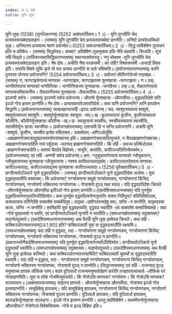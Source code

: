 ```yaml
---
index: 4.1.90
sutra: यूनि लुक्

---
```

यूनि लुक् (1336) (लुगधिकरणम्) (5252 आक्षेपवार्तिकम्॥ 1 ॥) - यूनि लुगचीति चेत् प्रत्ययस्यायथेष्टप्रसङ्गः - (भाष्यम्) यूनि लुगचीति चेत् प्रत्ययस्यायथेष्टं प्राप्नोति। अनिष्टे प्रत्ययेऽवस्थिते लुक्। अनिष्टस्य प्रत्ययस्य श्रवणं प्रसज्येत॥ (5253 समाधानवार्तिकम्॥ 2 ॥) - सिद्धं त्वविशेषेण लुग्वचनं हलि च प्रतिषेधः - (भाष्यम्) सिद्धमेतत्। कथम्? अविशेषेण लुकमुक्त्वा हलि नेति वक्ष्यामि। सिध्यति। सूत्रं तर्हि भिद्यते॥ (वार्तिकान्यथासिद्धिकरणभाष्यम्) यथान्यासमेवास्तु। ननु चोक्तम् -यूनि लुगचीति चेत् प्रत्ययस्यायथेष्टप्रसङ्गः इति। नैष दोषः। अचीति नैषा परसप्तमी। का तर्हि? विषयसप्तमी -अजादौ विषय इति। तत्राचि विषये लुकि कृते यो यतः प्रत्ययः प्राप्नोति स ततो भविष्यति॥ (प्रयोजनावतरणभाष्यम्) कानि पुनरस्य योगस्य प्रयोजनानि? (5254 प्रयोजनवार्तिकम्॥ 3 ॥) - प्रयोजनं सौवीरगोत्रेभ्यो णाठक्छाः - (भाष्यम्) ण, फाण्टाहृतेरपत्यं माणवकः -फाण्टाहृतः, फाण्टाहृतस्य यूनश्छात्राः -फाण्टाहृताः। ण॥ ठक्, भागवित्तेरपत्यं माणवको भागवित्तिकः। भागवित्तिकस्य यूनश्छात्राः -भागवित्ताः। ठक्॥ छ, तैकायनेरपत्यं माणवकस्तैकायनीयः। तैकायनीयस्य यूनश्छात्राः -तैकायनीयाः॥ (5255 प्रयोजनवार्तिकम्॥ 4 ॥) - इञ्ञ्ण्यौ सर्वत्र - (भाष्यम्) इञ्ञ्ण्यौ सर्वत्र प्रयोजनम्। औपगवे र्यूनश्छात्राः -औपगवीयाः। वृद्धवदतिदेशे सति इञ्ञो गोत्र इत्यण् प्राप्नोति॥ नैष दोषः। प्रत्याख्यायतेऽसावतिदेशः। कथं यानि प्रयोजनानि? तानि ज्ञापकेन सिद्धानि॥ (प्रयोजनान्तरभाष्यम्) यत्खच्छान्तात्तर्हि -ःइञ्ञः प्रयोजनम्। यत् -श्वशुरस्यापत्यं श्वशुर्यः, श्वशुर्यस्यापत्यं श्वाशुरिः। श्वाशुरेर्यूनश्छात्राः श्वाशुराः -यत्॥ ख -कुलस्यापत्यं कुलीनः, कुलीनस्यापत्यं कौलीनिः, कौलीनेर्यूनश्छात्राः कौलीनाः -ख॥ छ -श्वसुरपत्यं स्वस्रीयः, स्वस्रीयस्यापत्यं स्वास्रीयिः, स्वास्रीयेर्यूनः छात्राः स्वास्रीयाः॥ (प्रयोजनाक्षेपभाष्यम्) एतान्यपि हि न सन्ति प्रयोजनानि। अत्रापि यूनि -श्वशुर्यः, कुलीनः, स्वस्रीय इत्येव भवितव्यम्। उक्तमेतत् -अणिञ्ञोर्लुकि -अब्राह्मणगोत्रमात्राद्युवप्रत्ययस्योपसंख्यानम् इति। अब्राह्मणगोत्रमात्रादित्युच्यते, न चैतदब्राह्मणगोत्रमात्रम्। अब्राह्मणगोत्रमात्रादिति नायं पर्युदासः -यदन्यद् ब्राह्मणगोत्रमाणादिति। किं तर्हि - प्रसज्य प्रतिषेधोऽयम् -ब्राह्मणगोत्रमात्रान्नेति॥ अवश्यं चैतदेवं विज्ञेयम्। मायूरिः, कापोतिः, कापिञ्ञ्जलिरित्येवमर्थम्॥ (प्रयोजनभाष्यम्) एवं तर्हि -अण्ण्यौ सर्वत्र प्रयोजनम्॥ अण् -ग्लुचुकायनेरपत्यं माणवको ग्लौचुकायनः, ग्लौचुकायनस्य यूनश्छात्रा ग्लौचुकायनाः। ण्यश्च कापिञ्ञ्जलाद्यर्थम्। कापिञ्ञ्जलादेरपत्यं माणवकः कापिञ्ञ्जलाद्यः, कापिञ्ञ्जलाद्यस्य यूनश्छात्राः कापिञ्ञ्जलादाः॥ (5256 पूर्वपक्षवार्तिकम्॥ 5 ॥) - प्राग्दीव्यतोऽधिकारे यूनो वृद्धवदतिदेशः - (भाष्यम्) प्राग्दीव्यतोऽधिकारे यूनो वृद्धवदतिदेशः कर्तव्यः। युवा वृद्धवद्भवतीति वक्तव्यम्। किं प्रयोजनम्? गार्ग्यायणानां समूहो गार्ग्यायणकम्, गार्ग्यायणानां किंचिद् गार्ग्यायणकम्, गार्ग्यायणो भक्तिरस्य गार्ग्यायणकः। गोत्राश्रयो वुञ्ञ् यथा स्यात्। यदि वृद्धवदतिदेशः क्रियते -औपगवेर्यूनश्छात्रा औपगवीया इतीञ्ञो गोत्र इत्यण् प्राप्नोति॥ (एकदेशिसमाधानभाष्यम्) यदि पुनर्युवा वृद्धवदित्यनेनानुत्पत्तिरतिदिश्येत। कथं पुनर्युवा वृद्धवदित्यनेनानुत्पत्तिः शक्या निर्देष्टुम्? वतिनिर्देशोऽयम्, कामचारश्च वतिनिर्देशे वाक्यशेषं समर्थयितुम्। तद्यथा -उशीनरवन्मद्रेषु यवाः, सन्ति -न सन्तीति, मातृवदस्याः कलाः, सन्ति -न सन्तीति। एवमिहापि युवा वृद्धवद्भवति, वृद्धवन्न भवतीति -एवं वाक्यशेषं समर्थयिष्यामहे। यथा -गोत्रे युवप्रत्ययो न भवति, एवं प्राग्दीव्यतोऽधिकारे यून्यपि न भवतीति॥ (समाधानाक्षेपभाष्यम्) तद्वक्तव्यम्? यद्यप्येतदुच्यते॥ (एकदेशिसमाधानान्तरभाष्यम्) अथ वैतर्हि यूनि लुक् इत्येतन्न क्रियते। कथं तर्हि - फक्फिञ्ञोरन्यतरस्याम्[[4.1.91]] इति? फक्फिञ्ञ्वर्ती युवा वा वृद्धवद्भवतीति वक्ष्यामि॥ (समाधानाक्षेपभाष्यम्) यदा तर्हि न वृद्धवत्, तदा - गार्ग्यायणानां समूहो गार्ग्यायणकम्, गार्ग्यायणानां किंचिद् गार्ग्यायणकम्, गार्ग्यायणो भक्तिरस्य गार्ग्यायणकः, गोत्राश्रयो वुञ्ञ् न प्राप्नोति॥ (प्रकारान्तरेणैकदेशिसमाधानभाष्यम्) यदि पुनर्युवा वृद्धवदित्यनेनार्थोऽतिदिश्येत। प्राग्दीव्यतोऽधिकारे यूनो वृद्धवदर्थो भवतीति॥ (समाधानाक्षेपभाष्यम्) तद्वक्तव्यम्। यद्यप्येतदुच्यते॥ (एकदेशिसमाधानभाष्यम्) अथ वैतर्हि यूनि लुक् इत्येतन्न करिष्यते। कथं फक्फिञ्ञोरन्यतरस्यामिति? फक्फिञ्ञ्वर्ती युवार्थो वा वृद्धवद्भवतीति वक्ष्यामि। यदा तर्हि न वृद्धवत्, तदा - गार्ग्यायणानां समूहो गार्ग्यायणकम्, गार्ग्यायणानां किंचिद् गार्ग्यायणकम्, गार्ग्यायणो भक्तिरस्य गार्ग्यायणकः, गोत्राश्रयो वुञ्ञ् न प्राप्नोति॥ (सिद्धान्तभाष्यम्) एवं तर्हि - राजन्याद् वुञ्ञ् मनुष्याच्च ज्ञापकं लौकिकं परम्॥ यदयं वुञ्ञ्विधौ राजन्यमनुष्ययोर्ग्रहणं करोति तज्ज्ञापयत्याचार्यः -लौकिकं परं गोत्रग्रहणमिति। युवा च लोके गोत्रमित्युपचर्यते। किं गोत्रोऽसि माणवक? गार्ग्यायणः। किं गोत्रोऽसि माणवक? वात्स्यायनः॥ (आक्षेपवारकभाष्यम्) यद्येतज् ज्ञाप्यते - औपगवेर्यूनश्छात्रा औपगवीयाः, गोत्राश्रय इञ्ञो गोत्र इत्यण्प्राप्नोति। सामूहिकेषु ज्ञापकम्। यदि सामूहिकेषु ज्ञापकम्, गार्ग्यायणानां किंचिद् गार्ग्यायणकम्, गार्ग्यायणो भक्तिरस्य गार्ग्यायणकः, गोत्राश्रयो वुञ्ञ्न प्राप्नोति। वुञ्ञ्विधौ ज्ञापकम्। यदि वुञ्ञ्विधौ ज्ञापकम्, शालङ्केर्यूनश्छात्राः शालङ्गाः। इञ्ञो गोत्र इत्यण्न प्राप्नोति। अस्तु तर्ह्यविशेषेण। कथमौपगवेर्यूनश्छात्रा औपगवीयाः? गोत्रेणेञ्ञं विशेषयिष्यामः -गोत्रे य इञ्ञ् विहितः इति॥